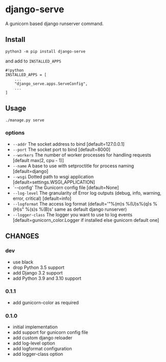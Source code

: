 # django-serve

A gunicorn based django runserver command.


## Install ##

`python3 -m pip install django-serve`

and add to `INSTALLED_APPS`

```
#!python
INSTALLED_APPS = [
    ...
    "django_serve.apps.ServeConfig",
    ...
]
```

## Usage ##

```!shell
./manage.py serve
```

### options

* `--addr` The socket address to bind [default=127.0.0.1]
* `--port` The socket port to bind [default=8000]
* `--workers` The number of worker processes for handling requests [default max(2, cpu - 1)]
* `--name` A base to use with setproctitle for process naming [default=django]
* `--wsgi` Dotted path to wsgi application [default=settings.WSGI_APPLICATION]
* `--config' The Gunicorn config file [default=None]
* `--log-level` The granularity of Error log outputs (debug, info, warning, error, critical) [default=info]
* `--logformat` The access log format (default='"%(m)s %(U)s%(q)s %(H)s" %(s)s %(B)s' same as default django runserver)
* `--logger-class` The logger you want to use to log events [default=gunicorn_color.Logger if installed else gunicorn default one]


## CHANGES ##

### dev

* use black
* drop Python 3.5 support
* add Django 3.2 support
* add Python 3.9 and 3.10 support

### 0.1.1

* add gunicorn-color as required

### 0.1.0

* initial implementation
* add support for gunicorn config file
* add custom django reloader
* add log-level option
* add logformat configuration
* add logger-class option
